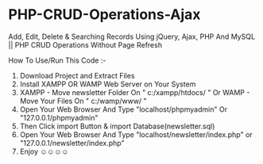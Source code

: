 # PHP-CRUD-Operations-Ajax
Add, Edit, Delete &amp; Searching Records Using jQuery, Ajax, PHP And MySQL || PHP CRUD Operations Without Page Refresh

How To Use/Run This Code :-
1. Download Project and Extract Files
2. Install XAMPP OR WAMP Web Server on Your System
3. XAMPP - Move newsletter Folder On " c:/xampp/htdocs/ " Or WAMP - Move Your Files On " c:/wamp/www/ "
3. Open Your Web Browser And Type "localhost/phpmyadmin" Or "127.0.0.1/phpmyadmin"
4. Then Click import Button & import Database(newsletter.sql)
5. Open Your Web Browser And Type "localhost/newsletter/index.php" or "127.0.0.1/newsletter/index.php"
6. Enjoy  ☺☺☺☺

